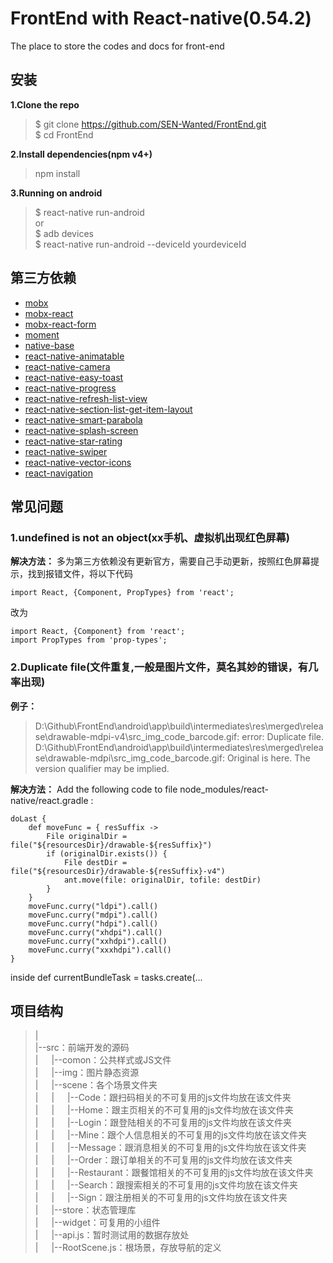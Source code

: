 
# FrontEnd with React-native(0.54.2)
The place to store the codes and docs for front-end

## 安装  
**1.Clone the repo**
> $ git clone https://github.com/SEN-Wanted/FrontEnd.git  
> $ cd FrontEnd

**2.Install dependencies(npm v4+)**
> npm install  

**3.Running on android**

> $ react-native run-android   
> or  
> $ adb devices  
> $ react-native run-android --deviceId yourdeviceId

## 第三方依赖

* [mobx](https://github.com/mobxjs/mobx)
* [mobx-react](https://github.com/mobxjs/mobx-react)
* [mobx-react-form](https://github.com/foxhound87/mobx-react-form)
* [moment](https://github.com/moment/moment)
* [native-base](https://github.com/GeekyAnts/NativeBase)
* [react-native-animatable](https://github.com/oblador/react-native-animatable)
* [react-native-camera](https://github.com/react-native-community/react-native-camera)
* [react-native-easy-toast](https://github.com/crazycodeboy/react-native-easy-toast)
* [react-native-progress](https://github.com/oblador/react-native-progress)
* [react-native-refresh-list-view](https://github.com/huanxsd/react-native-refresh-list-view)
* [react-native-section-list-get-item-layout](https://github.com/jsoendermann/rn-section-list-get-item-layout)
* [react-native-smart-parabola](https://github.com/react-native-component/react-native-smart-parabola)
* [react-native-splash-screen](https://github.com/crazycodeboy/react-native-splash-screen)
* [react-native-star-rating](https://github.com/djchie/react-native-star-rating)
* [react-native-swiper](https://github.com/leecade/react-native-swiper)
* [react-native-vector-icons](https://github.com/oblador/react-native-vector-icons)
* [react-navigation](https://github.com/react-navigation/react-navigation)

## 常见问题

### 1.undefined is not an object(xx手机、虚拟机出现红色屏幕)

**解决方法：** 多为第三方依赖没有更新官方，需要自己手动更新，按照红色屏幕提示，找到报错文件，将以下代码
```
import React, {Component, PropTypes} from 'react';
```
改为
```
import React, {Component} from 'react';
import PropTypes from 'prop-types';
```
### 2.Duplicate file(文件重复,一般是图片文件，莫名其妙的错误，有几率出现)
**例子：**
> D:\Github\FrontEnd\android\app\build\intermediates\res\merged\release\drawable-mdpi-v4\src_img_code_barcode.gif: error: Duplicate file.  
D:\Github\FrontEnd\android\app\build\intermediates\res\merged\release\drawable-mdpi\src_img_code_barcode.gif: Original is here. The version qualifier may be implied.

**解决方法：** Add the following code to file node_modules/react-native/react.gradle :

```
doLast {
    def moveFunc = { resSuffix ->
        File originalDir = file("${resourcesDir}/drawable-${resSuffix}")
        if (originalDir.exists()) {
            File destDir = file("${resourcesDir}/drawable-${resSuffix}-v4")
            ant.move(file: originalDir, tofile: destDir)
        }
    }
    moveFunc.curry("ldpi").call()
    moveFunc.curry("mdpi").call()
    moveFunc.curry("hdpi").call()
    moveFunc.curry("xhdpi").call()
    moveFunc.curry("xxhdpi").call()
    moveFunc.curry("xxxhdpi").call()
}
```
inside def  currentBundleTask = tasks.create(...

## 项目结构
>|  
>|--src：前端开发的源码  
>|&emsp;&ensp;|--comon：公共样式或JS文件  
>|&emsp;&ensp;|--img：图片静态资源  
>|&emsp;&ensp;|--scene：各个场景文件夹  
>|&emsp;&ensp;|&emsp;&ensp;|--Code：跟扫码相关的不可复用的js文件均放在该文件夹   
>|&emsp;&ensp;|&emsp;&ensp;|--Home：跟主页相关的不可复用的js文件均放在该文件夹  
>|&emsp;&ensp;|&emsp;&ensp;|--Login：跟登陆相关的不可复用的js文件均放在该文件夹  
>|&emsp;&ensp;|&emsp;&ensp;|--Mine：跟个人信息相关的不可复用的js文件均放在该文件夹  
>|&emsp;&ensp;|&emsp;&ensp;|--Message：跟消息相关的不可复用的js文件均放在该文件夹  
>|&emsp;&ensp;|&emsp;&ensp;|--Order：跟订单相关的不可复用的js文件均放在该文件夹  
>|&emsp;&ensp;|&emsp;&ensp;|--Restaurant：跟餐馆相关的不可复用的js文件均放在该文件夹  
>|&emsp;&ensp;|&emsp;&ensp;|--Search：跟搜索相关的不可复用的js文件均放在该文件夹  
>|&emsp;&ensp;|&emsp;&ensp;|--Sign：跟注册相关的不可复用的js文件均放在该文件夹  
>|&emsp;&ensp;|--store：状态管理库  
>|&emsp;&ensp;|--widget：可复用的小组件  
>|&emsp;&ensp;|--api.js：暂时测试用的数据存放处  
>|&emsp;&ensp;|--RootScene.js：根场景，存放导航的定义  

